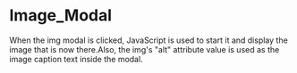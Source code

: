 # Image_Modal
 When the img modal is clicked, JavaScript is used to start it and display the image that is now there.Also, the img's "alt" attribute value is used as the image caption text inside the modal.
